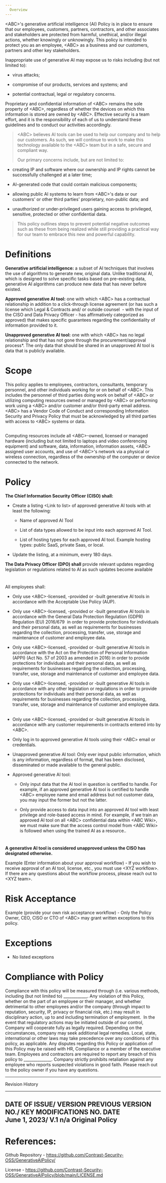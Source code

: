 ```yaml
---
  Overview
---
```


\<ABC\>'s generative artificial intelligence (AI) Policy is in place to ensure that our employees, customers, partners, contractors, and other associates and stakeholders are protected from harmful, unethical, and/or illegal actions, whether knowingly or unknowingly. This policy is intended to protect you as an employee, \<ABC\> as a business and our customers, partners and other key stakeholders. 

Inappropriate use of generative AI may expose us to risks including (but not limited to):

-   virus attacks;

-   compromise of our products, services and systems; and 

-   potential contractual, legal or regulatory concerns.

Proprietary and confidential information of \<ABC\> remains the sole property of \<ABC\>, regardless of whether the devices on which this information is stored are owned by \<ABC\>. Effective security is a team effort, and it is the responsibility of each of us to understand these guidelines and to conduct our activities accordingly.

> \<ABC\> believes AI tools can be used to help our company and to help
> our customers. As such, we will continue to work to make this
> technology available to the \<ABC\> team but in a safe, secure and
> compliant way. 
>
> Our primary concerns include, but are not limited to:

-   creating IP and software where our ownership and IP rights cannot be
    successfully challenged at a later time;

-   AI-generated code that could contain malicious components;

-   allowing public AI systems to learn from \<ABC\>'s data or our
    customers' or other third parties' proprietary, non-public data; and

-   unauthorized or under-privileged users gaining access to privileged,
    sensitive, protected or other confidential data.

> This policy outlines steps to prevent potential negative outcomes such
> as these from being realized while still providing a practical way for
> our team to embrace this new and powerful capability.

# Definitions

**Generative artificial intelligence:** a subset of AI techniques that
involves the use of algorithms to generate new, original data. Unlike
traditional AI, which is designed to solve specific tasks based on
pre-existing data, generative AI algorithms can produce new data that
has never before existed.

**Approved generative AI tool:** one with which \<ABC\> has a
contractual relationship in addition to a click-through license
agreement (or has such a license which Legal & Contracts and/ or outside
counsel  - with the input of the CISO and Data Privacy Officer - has
affirmatively categorized as approved) that makes specific guarantees
regarding the confidentiality of information provided to it.

**Unapproved generative AI tool:** one with which \<ABC\> has no legal
relationship and that has not gone through the procurement/approval
process\*. The only data that should be shared in an unapproved AI tool
is data that is publicly available.

# Scope

This policy applies to employees, contractors, consultants, temporary personnel, and other individuals working for or on behalf of \<ABC\>. This includes the personnel of third parties doing work on behalf of \<ABC\> or utilizing computing resources owned or managed by \<ABC\> or performing work using a \<ABC\> and/or customer and/or third-party email address. \<ABC\> has a Vendor Code of Conduct and corresponding Information Security and Privacy Policy that must be acknowledged by all third parties with access to \<ABC\> systems or data.

## 

Computing resources include all \<ABC\>-owned, licensed or managed hardware (including but not limited to laptops and video conferencing equipment) and software, data, information, information assets, \<ABC\> assigned user accounts, and use of \<ABC\>\'s network via a physical or wireless connection, regardless of the ownership of the computer or device connected to the network.

# Policy

**The Chief Information Security Officer (CISO) shall:**

-   Create a listing \<Link to list\> of approved generative AI tools
    with at least the following:

    -   Name of approved AI Tool

    -   List of data types allowed to be input into each approved AI
        Tool.

    -   List of hosting types for each approved AI tool. Example hosting
        types: public SaaS, private Saas, or local.

-   Update the listing, at a minimum, every 180 days.

**The Data Privacy Officer (DPO) shall** provide relevant updates
regarding legislation or regulations related to AI as such updates
become available

# 

All employees shall:

-   Only use \<ABC\>-licensed, -provided or -built generative AI tools in accordance with the Acceptable Use Policy (AUP). 

-   Only use \<ABC\>-licensed, -provided or -built generative AI tools in accordance with the General Data Protection Regulation (GDPR) Regulation (EU) 2016/679  in order to provide protections for individuals and their personal data, as well as requirements for businesses regarding the collection, processing, transfer, use, storage and maintenance of customer and employee data. 

-   Only use \<ABC\>-licensed, -provided or -built generative AI tools in accordance with the Act on the Protection of Personal Information (APPI) (Act No. 57 of 2003 as amended in 2016) in order to provide protections for individuals and their personal data, as well as requirements for businesses regarding the collection, processing, transfer, use, storage and maintenance of customer and employee data. 

-   Only use \<ABC\>-licensed, -provided or -built generative AI tools in accordance with any other legislation or regulations in order to provide protections for individuals and their personal data, as well as requirements for businesses regarding the collection, processing, transfer, use, storage and maintenance of customer and employee data.  

-   Only use \<ABC\>-licensed, -provided or -built generative AI tools in accordance with any customer requirements in contracts entered into by \<ABC\>. 

-   Only log in to approved generative AI tools using their \<ABC\> email or credentials. 

-   Unapproved generative AI tool: Only ever input public information, which is any information, regardless of format, that has been disclosed, disseminated or made available to the general public. 

-   Approved generative AI tool: 

    -   Only input data that the AI tool in question is certified to
        handle. For example, if an approved generative AI tool is
        certified to handle \<ABC\> employee name and email address but
        not customer data, you may input the former but not the latter.

    -   Only provide access to data input into an approved AI tool with
        least privilege and role-based access in mind. For example, if
        we train an approved AI tool on all \<ABC\> confidential data
        within \<ABC Wiki\>, we must make sure that the access control
        model from \<ABC Wiki\>  is followed when using the trained AI
        as a resource..

# 

**A generative AI tool is considered unapproved unless the CISO has designated otherwise.**

Example (Enter information about your approval workflow) - If you wish to receive approval of an AI tool, license, etc., you must use \<XYZ workflow\>. If there are any questions about the workflow process, please reach out to \<XYZ team\>.

# Risk Acceptance

Example (provide your own risk acceptance workflow) - Only the Policy Owner, CEO, CISO or CTO of \<ABC\> may grant written exceptions to this policy.

# Exceptions

-   No listed exceptions

# Compliance with Policy

Compliance with this policy will be measured through (i.e. various
methods, including (but not limited to) \_\_\_\_\_\_\_\_\_\_\_\_. Any
violation of this Policy, whether on the part of an employee or their
manager, and whether detrimental to other employees and/or the company
(through impact to reputation, security, IP, privacy or financial risk,
etc.) may result in disciplinary action, up to and including termination
of employment.  In the event that regulatory actions may be initiated
outside of our control, Company will cooperate fully as legally
required. Depending on the circumstances, company may seek additional
legal remedies. Local, state, international or other laws may take
precedence over any conditions of this policy, as applicable. Any
disputes regarding this Policy or application of this Policy may be
raised with HR, Compliance or a member of the executive team. Employees
and contractors are required to report any breach of this policy to
\_\_\_\_\_\_\_\_\_\_\_\_\_\_. Company strictly prohibits retaliation
against any employee who reports suspected violations in good faith.
Please reach out to the policy owner if you have any questions.

  -----------------------------------------------------------------------
  Revision History                                
  ----------------------- ----------------------- -----------------------
  DATE OF ISSUE/ VERSION  PREVIOUS VERSION NO./   KEY MODIFICATIONS
  NO.                     DATE                    
  June 1, 2023/ V.1       n/a                     Original Policy
  -----------------------------------------------------------------------

# References:

Github Repository -
<https://github.com/Contrast-Security-OSS/GenerativeAIPolicy/>

License -
<https://github.com/Contrast-Security-OSS/GenerativeAIPolicy/blob/main/LICENSE.md>
